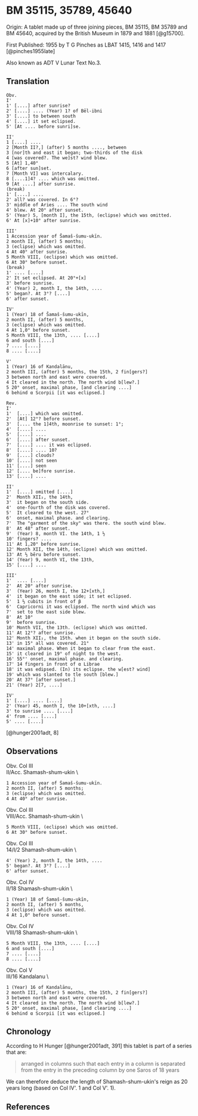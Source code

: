 # BM 35115, 35789, 45640

Origin: A tablet made up of three joining pieces, BM 35115, BM 35789 and BM 45640,
acquired by the British Museum in 1879 and 1881 [@g15700].

First Published: 1955 by T G Pinches as LBAT 1415, 1416 and 1417 [@pinches1955late]

Also known as ADT V Lunar Text No.3.

## Translation
```
Obv.
I'
1' [....] after sunrise?
2' [....] .... (Year) 1? of Bēl-ibni
3' [....] to between south
4' [....] it set eclipsed.
5' [At .... before sunri]se.

II'
1 [....] ....
2 [Month II?,] (after) 5 months ...., between
3 [nor]th and east it began; two-thirds of the disk
4 [was covered?. The we]st? wind blew.
5 [At] 1,40°
6 [after sun]set.
7 [Month VI] was intercalary.
8 [....1]4? .... which was omitted.
9 [At ....] after sunrise.
(break)
1' [....] ....
2' all? was covered. In 6°?
3' middle of Aries .... The south wind
4' blew. At 20° after sunset.
5' (Year) 5, [month I], the 15th, (eclipse) which was omitted.
6' At [x]+10° after sunrise.

III' 
1 Accession year of Šamaš-šumu-ukīn.
2 month II, (after) 5 months;
3 (eclipse) which was omitted.
4 At 40° after sunrise.
5 Month VIII, (eclipse) which was omitted.
6 At 30° before sunset.
(break)
1' .... [....]
2' It set eclipsed. At 20°+[x]
3' before sunrise.
4' (Year) 2, month I, the 14th, ....
5' began?. At 3°? [....]
6' after sunset.

IV'
1 (Year) 18 of Šamaš-šumu-ukīn,
2 month II, (after) 5 months,
3 (eclipse) which was omitted.
4 At 1,0° before sunset.
5 Month VIII, the 13th, .... [....]
6 and south [....]
7 .... [....]
8 .... [....]

V'
1 (Year) 16 of Kandalānu,
2 month III, (after) 5 months, the 15th, 2 fin[gers?]
3 between north and east were covered.
4 It cleared in the north. The north wind b[lew?.]
5 20° onset, maximal phase, [and clearing ....]
6 behind α Scorpii [it was eclipsed.]

Rev.
I'
1'  [....] which was omitted.
2'  [At] 12°? before sunset.
3'  [.... the 1]4th, moonrise to sunset: 1°;
4'  [....] ....
5'  [....] ....
6'  [....] after sunset.
7'  [....] .... it was eclipsed.
8'  [....] .... 10?
9'  [....] clouds?
10' [....] not seen
11' [....] seen
12' [.... be]fore sunrise.
13' [....] ....

II'
1'  [....] omitted [....]
2'  Month XII₂, the 14th,
3'  it began on the south side.
4'  one-fourth of the disk was covered.
5'  It cleared to the west. 27°
6'  onset, maximal phase. and clearing.
7'  The "garment of the sky" was there. the south wind blew.
8'  At 48° after sunset.
9'  (Year) 8, month VI. the 14th, 1 ½
10' fingers? ....
11' At 1,20° before sunrise.
12' Month XII, the 14th, (eclipse) which was omitted.
13' At ⅓ bēru before sunset.
14' (Year) 9, month VI, the 13th,
15' [....] ....

III'
1'  .... [....]
2'  At 20° after sunrise.
3'  (Year) 26, month I, the 12+[xth,]
4'  it began on the east side; it set eclipsed.
5'  1 ⅔ cubits in front of β
6'  Capricorni it was eclipsed. The north wind which was
7'  set to the east side blew.
8'  At 10°
9'  before sunrise.
10' Month VII, the 13th. (eclipse) which was omitted.
11' At 12°? after sunrise.
12' Month XII₂, the 15th. when it began on the south side.
13' in 15° all was covered. 21°
14' maximal phase. When it began to clear from the east.
15' it cleared in 19° of night to the west.
16' 55°' onset, maximal phase. and clearing.
17' 14 fingers in front of α Librae
18' it was edipsed. (In) its eclipse. the w[est? wind]
19' which was slanted to tle south [blew.]
20' At 37° [after sunset.]
21' (Year) 2[7, ....]

IV'
1' [....] .... [....]
2' (Year) 45, month I, the 10+[xth, ....]
3' to sunrise .... [....]
4' from .... [....]
5' .... [....]
```
[@hunger2001adt, 8]

## Observations

Obv. Col III \
II/Acc. Shamash-shum-ukin \
```
1 Accession year of Šamaš-šumu-ukīn.
2 month II, (after) 5 months;
3 (eclipse) which was omitted.
4 At 40° after sunrise.
```

Obv. Col III \
VIII/Acc. Shamash-shum-ukin \
```
5 Month VIII, (eclipse) which was omitted.
6 At 30° before sunset.
```

Obv. Col III \
14/I/2 Shamash-shum-ukin \
```
4' (Year) 2, month I, the 14th, ....
5' began?. At 3°? [....]
6' after sunset.
```

Obv. Col IV \
II/18 Shamash-shum-ukin \
```
1 (Year) 18 of Šamaš-šumu-ukīn,
2 month II, (after) 5 months,
3 (eclipse) which was omitted.
4 At 1,0° before sunset.
```

Obv. Col IV \
VIII/18 Shamash-shum-ukin \
```
5 Month VIII, the 13th, .... [....]
6 and south [....]
7 .... [....]
8 .... [....]
```

Obv. Col V \
III/16 Kandalanu \
```
1 (Year) 16 of Kandalānu,
2 month III, (after) 5 months, the 15th, 2 fin[gers?]
3 between north and east were covered.
4 It cleared in the north. The north wind b[lew?.]
5 20° onset, maximal phase, [and clearing ....]
6 behind α Scorpii [it was eclipsed.]
```



## Chronology

According to H Hunger [@hunger2001adt, 391] this tablet is part of a series that are:

> arranged in columns such that each entry in a column is separated from the entry in the preceding column by one Saros of 18 years

We can therefore deduce the length of Shamash-shum-ukin's reign as 20 years long (based on Col IV'. 1 and Col V'. 1).

## References
